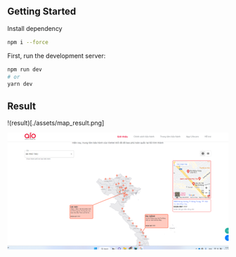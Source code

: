 ## Getting Started

Install dependency

```bash
npm i --force
```

First, run the development server:

```bash
npm run dev
# or
yarn dev
```

## Result 

!(result)[./assets/map_result.png]


<img src="assets/map_result.png" alt="result" />